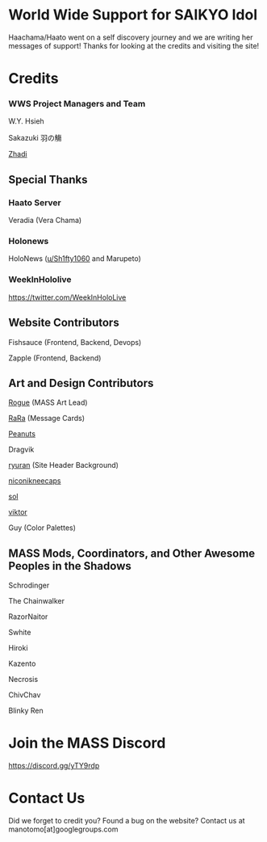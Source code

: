 # World Wide Support for SAIKYO Idol

Haachama/Haato went on a self discovery journey and we are writing her messages of support! Thanks for looking at the credits and visiting the site!

# Credits

### WWS Project Managers and Team
W.Y. Hsieh

Sakazuki 羽の觴

[Zhadi](https://twitter.com/HaatonZhadi)

## Special Thanks

### Haato Server
Veradia (Vera Chama)

### Holonews
HoloNews ([u/Sh1fty1060](https://www.reddit.com/user/Sh1fty1060/) and Marupeto)

### WeekInHololive
https://twitter.com/WeekInHoloLive

## Website Contributors
Fishsauce (Frontend, Backend, Devops)

Zapple (Frontend, Backend)

## Art and Design Contributors
[Rogue](https://twitter.com/roguedono) (MASS Art Lead)

[RaRa](https://twitter.com/) (Message Cards)

[Peanuts](https://twitter.com/PistachiosChips)

Dragvik

[ryuran](https://twitter.com/ryuraan) (Site Header Background)

[niconikneecaps](https://twitter.com/niconikneecaps)

[sol](https://twitter.com/popotocurry)

[viktor](https://twitter.com/Tennen_Vik)

Guy (Color Palettes)


## MASS Mods, Coordinators, and Other Awesome Peoples in the Shadows
Schrodinger

The Chainwalker

RazorNaitor

Swhite

Hiroki

Kazento

Necrosis

ChivChav

Blinky Ren

# Join the MASS Discord

https://discord.gg/yTY9rdp

# Contact Us

Did we forget to credit you? Found a bug on the website? Contact us at manotomo[at]googlegroups.com


